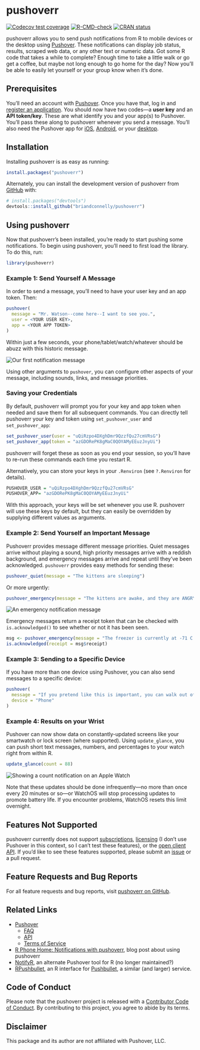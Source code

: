 
<!-- README.md is generated from README.Rmd. Please edit that file -->

# pushoverr

<!-- badges: start -->

[![Codecov test
coverage](https://codecov.io/gh/briandconnelly/pushoverr/branch/master/graph/badge.svg)](https://app.codecov.io/gh/briandconnelly/pushoverr?branch=master)
[![R-CMD-check](https://github.com/briandconnelly/pushoverr/workflows/R-CMD-check/badge.svg)](https://github.com/briandconnelly/pushoverr/actions)
[![CRAN
status](https://www.r-pkg.org/badges/version/pushoverr)](https://CRAN.R-project.org/package=pushoverr)
<!-- badges: end -->

pushoverr allows you to send push notifications from R to mobile devices
or the desktop using [Pushover](https://pushover.net/). These
notifications can display job status, results, scraped web data, or any
other text or numeric data. Got some R code that takes a while to
complete? Enough time to take a little walk or go get a coffee, but
maybe not long enough to go home for the day? Now you’ll be able to
easily let yourself or your group know when it’s done.

## Prerequisites

You’ll need an account with [Pushover](https://pushover.net/). Once you
have that, log in and [register an
application](https://pushover.net/apps/build). You should now have two
codes—a **user key** and an **API token/key**. These are what identify
you and your app(s) to Pushover. You’ll pass these along to pushoverr
whenever you send a message. You’ll also need the Pushover app for
[iOS](https://pushover.net/clients/ios),
[Android](https://pushover.net/clients/android), or your
[desktop](https://pushover.net/clients/desktop).

## Installation

Installing pushoverr is as easy as running:

``` r
install.packages("pushoverr")
```

Alternately, you can install the development version of pushoverr from
[GitHub](https://github.com/) with:

``` r
# install.packages("devtools")
devtools::install_github("briandconnelly/pushoverr")
```

## Using pushoverr

Now that pushoverr’s been installed, you’re ready to start pushing some
notifications. To begin using pushoverr, you’ll need to first load the
library. To do this, run:

``` r
library(pushoverr)
```

### Example 1: Send Yourself A Message

In order to send a message, you’ll need to have your user key and an app
token. Then:

``` r
pushover(
  message = "Mr. Watson--come here--I want to see you.",
  user = <YOUR USER KEY>,
  app = <YOUR APP TOKEN>
)
```

Within just a few seconds, your phone/tablet/watch/whatever should be
abuzz with this historic message.

![Our first notification
message](https://raw.githubusercontent.com/briandconnelly/pushoverr/master/README-images/example_message1.png)

Using other arguments to `pushover`, you can configure other aspects of
your message, including sounds, links, and message priorities.

### Saving your Credentials

By default, pushoverr will prompt you for your key and app token when
needed and save them for all subsequent commands. You can directly tell
pushoverr your key and token using `set_pushover_user` and
`set_pushover_app`:

``` r
set_pushover_user(user = "uQiRzpo4DXghDmr9QzzfQu27cmVRsG")
set_pushover_app(token = "azGDORePK8gMaC0QOYAMyEEuzJnyUi")
```

pushoverr will forget these as soon as you end your session, so you’ll
have to re-run these commands each time you restart R.

Alternatively, you can store your keys in your `.Renviron` (see
`?.Renviron` for details).

``` r
PUSHOVER_USER = "uQiRzpo4DXghDmr9QzzfQu27cmVRsG"
PUSHOVER_APP= "azGDORePK8gMaC0QOYAMyEEuzJnyUi"
```

With this approach, your keys will be set whenever you use R. pushoverr
will use these keys by default, but they can easily be overridden by
supplying different values as arguments.

### Example 2: Send Yourself an Important Message

Pushoverr provides message different message priorities. Quiet messages
arrive without playing a sound, high priority messages arrive with a
reddish background, and emergency messages arrive and repeat until
they’ve been acknowledged. `pushoverr` provides easy methods for sending
these:

``` r
pushover_quiet(message = "The kittens are sleeping")
```

Or more urgently:

``` r
pushover_emergency(message = "The kittens are awake, and they are ANGRY!")
```

![An emergency notification
message](https://raw.githubusercontent.com/briandconnelly/pushoverr/master/README-images/example_message2.png)

Emergency messages return a receipt token that can be checked with
`is.acknowledged()` to see whether or not it has been seen.

``` r
msg <- pushover_emergency(message = "The freezer is currently at -71 C!")
is.acknowledged(receipt = msg$receipt)
```

### Example 3: Sending to a Specific Device

If you have more than one device using Pushover, you can also send
messages to a specific device:

``` r
pushover(
  message = "If you pretend like this is important, you can walk out of the boring meeting",
  device = "Phone"
)
```

### Example 4: Results on your Wrist

Pushover can now show data on constantly-updated screens like your
smartwatch or lock screen (where supported). Using `update_glance`, you
can push short text messages, numbers, and percentages to your watch
right from within R.

``` r
update_glance(count = 88)
```

![Showing a count notification on an Apple
Watch](https://raw.githubusercontent.com/briandconnelly/pushoverr/master/README-images/watch1.png)

Note that these updates should be done infrequently—no more than once
every 20 minutes or so—or WatchOS will stop processing updates to
promote battery life. If you encounter problems, WatchOS resets this
limit overnight.

## Features Not Supported

pushoverr currently does not support
[subscriptions](https://pushover.net/api/subscriptions),
[licensing](https://pushover.net/api/licensing) (I don’t use Pushover in
this context, so I can’t test these features), or the [open client
API](https://pushover.net/api/client). If you’d like to see these
features supported, please submit an
[issue](https://github.com/briandconnelly/pushoverr/issues) or a pull
request.

## Feature Requests and Bug Reports

For all feature requests and bug reports, visit [pushoverr on
GitHub](https://github.com/briandconnelly/pushoverr/issues).

## Related Links

-   [Pushover](https://pushover.net)
    -   [FAQ](https://pushover.net/faq)
    -   [API](https://pushover.net/api)
    -   [Terms of Service](https://pushover.net/terms)
-   [R Phone Home: Notifications with
    pushoverr](http://bconnelly.net/2016/11/R-phone-home/), blog post
    about using pushoverr
-   [NotifyR](https://cran.r-project.org/package=notifyR), an alternate
    Pushover tool for R (no longer maintained?)
-   [RPushbullet](https://github.com/eddelbuettel/rpushbullet), an R
    interface for [Pushbullet](https://www.pushbullet.com), a similar
    (and larger) service.

## Code of Conduct

Please note that the pushoverr project is released with a [Contributor
Code of
Conduct](https://contributor-covenant.org/version/2/0/CODE_OF_CONDUCT.html).
By contributing to this project, you agree to abide by its terms.

## Disclaimer

This package and its author are not affiliated with Pushover, LLC.
